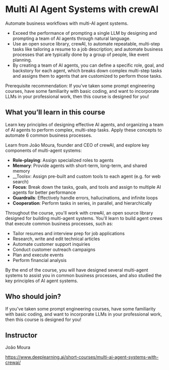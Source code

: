 # Multi AI Agent Systems with crewAI

Automate business workflows with multi-AI agent systems.

* Exceed the performance of prompting a single LLM by designing and prompting a team of AI agents through natural language.
* Use an open source library, crewAI, to automate repeatable, multi-step tasks like tailoring a resume to a job description; and automate business processes that are typically done by a group of people, like event planning.
* By creating a team of AI agents, you can define a specific role, goal, and backstory for each agent, which breaks down complex multi-step tasks and assigns them to agents that are customized to perform those tasks.

Prerequisite recommendation: If you've taken some prompt engineering courses, have some familiarity with basic coding, and want to incorporate LLMs in your professional work, then this course is designed for you!

## What you’ll learn in this course

Learn key principles of designing effective AI agents, and organizing a team of AI agents to perform complex, multi-step tasks. Apply these concepts to automate 6 common business processes.

Learn from João Moura, founder and CEO of crewAI, and explore key components of multi-agent systems: 

* __Role-playing__: Assign specialized roles to agents 
* __Memory__: Provide agents with short-term, long-term, and shared memory
* __Toolsv: Assign pre-built and custom tools to each agent (e.g. for web search)
* __Focus__: Break down the tasks, goals, and tools and assign to multiple AI agents for better performance
* __Guardrails__: Effectively handle errors, hallucinations, and infinite loops
* __Cooperation__: Perform tasks in series, in parallel, and hierarchically

Throughout the course, you'll work with crewAI, an open source library designed for building multi-agent systems. You'll learn to build agent crews that execute common business processes, such as:

* Tailor resumes and interview prep for job applications
* Research, write and edit technical articles
* Automate customer support inquiries
* Conduct customer outreach campaigns
* Plan and execute events
* Perform financial analysis

By the end of the course, you will have designed several multi-agent systems to assist you in common business processes, and also studied the key principles of AI agent systems.

## Who should join?

If you've taken some prompt engineering courses, have some familiarity with basic coding, and want to incorporate LLMs in your professional work, then this course is designed for you!

## Instructor

João Moura

https://www.deeplearning.ai/short-courses/multi-ai-agent-systems-with-crewai/